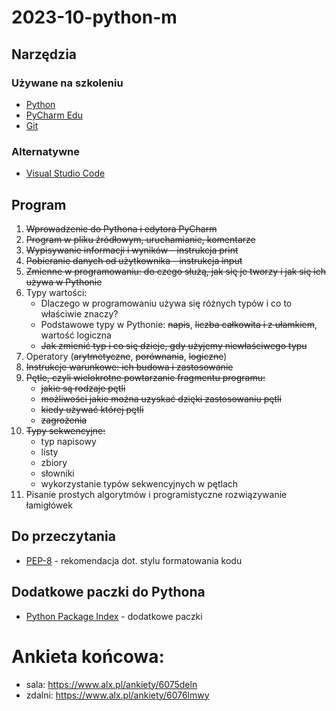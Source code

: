 # 2023-10-python-m

## Narzędzia

### Używane na szkoleniu

- [Python](https://www.python.org/downloads/)
- [PyCharm Edu](https://www.jetbrains.com/pycharm-edu/)
- [Git](https://gitforwindows.org/)

### Alternatywne

- [Visual Studio Code](https://code.visualstudio.com/)

## Program

1. ~~Wprowadzenie do Pythona i edytora PyCharm~~
2. ~~Program w pliku źródłowym, uruchamianie, komentarze~~
3. ~~Wypisywanie informacji i wyników - instrukcja print~~
4. ~~Pobieranie danych od użytkownika - instrukcja input~~
5. ~~Zmienne w programowaniu: do czego służą, jak się je tworzy i jak się ich używa w Pythonie~~
6. Typy wartości:
   - Dlaczego w programowaniu używa się różnych typów i co to właściwie znaczy?
   - Podstawowe typy w Pythonie: ~~napis~~, ~~liczba całkowita i z ułamkiem~~, wartość logiczna
   - ~~Jak zmienić typ i co się dzieje, gdy użyjemy niewłaściwego typu~~
7. Operatory (~~arytmetyczne~~, ~~porównania~~, ~~logiczne~~)
8. ~~Instrukcje warunkowe: ich budowa i zastosowanie~~
9. ~~Pętle, czyli wielokrotne powtarzanie fragmentu programu:~~
   - ~~jakie są rodzaje pętli~~
   - ~~możliwości jakie można uzyskać dzięki zastosowaniu pętli~~
   - ~~kiedy używać której pętli~~
   - ~~zagrożenia~~
10. ~~Typy sekwencyjne:~~
    - typ napisowy
    - listy
    - zbiory
    - słowniki
    - wykorzystanie typów sekwencyjnych w pętlach
11. Pisanie prostych algorytmów i programistyczne rozwiązywanie łamigłówek

## Do przeczytania

- [PEP-8](https://peps.python.org/pep-0008/) - rekomendacja dot. stylu formatowania kodu

## Dodatkowe paczki do Pythona

- [Python Package Index](https://pypi.org/) - dodatkowe paczki

# Ankieta końcowa:

- sala: <https://www.alx.pl/ankiety/6075deln>
- zdalni: <https://www.alx.pl/ankiety/6076lmwy>